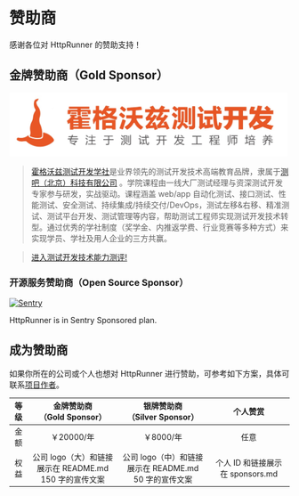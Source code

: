 # 赞助商

感谢各位对 HttpRunner 的赞助支持！

## 金牌赞助商（Gold Sponsor）

[<img src="assets/hogwarts.jpeg" alt="霍格沃兹测试学院" width="500">](https://ceshiren.com/)

> [霍格沃兹测试开发学社](http://qrcode.testing-studio.com/f?from=httprunner&url=https://ceshiren.com)是业界领先的测试开发技术高端教育品牌，隶属于[测吧（北京）科技有限公司](http://qrcode.testing-studio.com/f?from=httprunner&url=https://www.testing-studio.com) 。学院课程由一线大厂测试经理与资深测试开发专家参与研发，实战驱动。课程涵盖 web/app 自动化测试、接口测试、性能测试、安全测试、持续集成/持续交付/DevOps，测试左移&右移、精准测试、测试平台开发、测试管理等内容，帮助测试工程师实现测试开发技术转型。通过优秀的学社制度（奖学金、内推返学费、行业竞赛等多种方式）来实现学员、学社及用人企业的三方共赢。

> [进入测试开发技术能力测评!](http://qrcode.testing-studio.com/f?from=httprunner&url=https://ceshiren.com/t/topic/14940)

### 开源服务赞助商（Open Source Sponsor）

[<img src="https://docs.httprunner.org/assets/sentry-logo-black.svg" alt="Sentry" width="150">](https://sentry.io/_/open-source/)

HttpRunner is in Sentry Sponsored plan.

## 成为赞助商

如果你所在的公司或个人也想对 HttpRunner 进行赞助，可参考如下方案，具体可联系[项目作者](mailto:debugtalk@gmail.com)。

| 等级 | 金牌赞助商<br/>（Gold Sponsor） | 银牌赞助商<br/>（Silver Sponsor）| 个人赞赏 |
|:---:|:---:|:---:|:---:|
| 金额 |  ￥20000/年 | ￥8000/年 | 任意 |
| 权益 |  公司 logo（大）和链接展示在 README.md<br/>150 字的宣传文案 | 公司 logo（中）和链接展示在 README.md<br/>50 字的宣传文案| 个人 ID 和链接展示在 sponsors.md |
